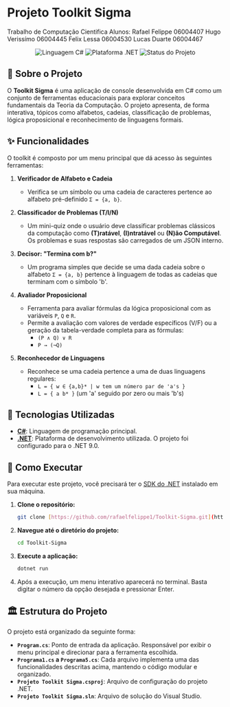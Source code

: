 # Projeto Toolkit Sigma
Trabalho de Computação Cientifica
Alunos:
Rafael Felippe 06004407
Hugo Verissímo 06004445
Felix Lessa 06004530
Lucas Duarte 06004467

<p align="center">
  <img src="https://img.shields.io/badge/Linguagem-C%23-blueviolet" alt="Linguagem C#">
  <img src="https://img.shields.io/badge/Plataforma-.NET-blue" alt="Plataforma .NET">
  <img src="https://img.shields.io/badge/status-conclu%C3%ADdo-brightgreen" alt="Status do Projeto">
</p>

## 📝 Sobre o Projeto

O **Toolkit Sigma** é uma aplicação de console desenvolvida em C# como um conjunto de ferramentas educacionais para explorar conceitos fundamentais da Teoria da Computação. O projeto apresenta, de forma interativa, tópicos como alfabetos, cadeias, classificação de problemas, lógica proposicional e reconhecimento de linguagens formais.

## ✨ Funcionalidades

O toolkit é composto por um menu principal que dá acesso às seguintes ferramentas:

1.  **Verificador de Alfabeto e Cadeia**
    * Verifica se um símbolo ou uma cadeia de caracteres pertence ao alfabeto pré-definido `Σ = {a, b}`.

2.  **Classificador de Problemas (T/I/N)**
    * Um mini-quiz onde o usuário deve classificar problemas clássicos da computação como **(T)ratável**, **(I)ntratável** ou **(N)ão Computável**. Os problemas e suas respostas são carregados de um JSON interno.

3.  **Decisor: "Termina com b?"**
    * Um programa simples que decide se uma dada cadeia sobre o alfabeto `Σ = {a, b}` pertence à linguagem de todas as cadeias que terminam com o símbolo 'b'.

4.  **Avaliador Proposicional**
    * Ferramenta para avaliar fórmulas da lógica proposicional com as variáveis `P`, `Q` e `R`.
    * Permite a avaliação com valores de verdade específicos (V/F) ou a geração da tabela-verdade completa para as fórmulas:
        * `(P ∧ Q) ∨ R`
        * `P → (¬Q)`

5.  **Reconhecedor de Linguagens**
    * Reconhece se uma cadeia pertence a uma de duas linguagens regulares:
        * `L = { w ∈ {a,b}* | w tem um número par de 'a's }`
        * `L = { a b* }` (um 'a' seguido por zero ou mais 'b's)

## 🚀 Tecnologias Utilizadas

* **[C#](https://learn.microsoft.com/pt-br/dotnet/csharp/)**: Linguagem de programação principal.
* **[.NET](https://dotnet.microsoft.com/)**: Plataforma de desenvolvimento utilizada. O projeto foi configurado para o .NET 9.0.

## 🔧 Como Executar

Para executar este projeto, você precisará ter o [SDK do .NET](https://dotnet.microsoft.com/download) instalado em sua máquina.

1.  **Clone o repositório:**
    ```bash
    git clone [https://github.com/rafaelfelippe1/Toolkit-Sigma.git](https://github.com/rafaelfelippe1/Toolkit-Sigma.git)
    ```

2.  **Navegue até o diretório do projeto:**
    ```bash
    cd Toolkit-Sigma
    ```

3.  **Execute a aplicação:**
    ```bash
    dotnet run
    ```

4.  Após a execução, um menu interativo aparecerá no terminal. Basta digitar o número da opção desejada e pressionar Enter.

## 🏛️ Estrutura do Projeto

O projeto está organizado da seguinte forma:

* **`Program.cs`**: Ponto de entrada da aplicação. Responsável por exibir o menu principal e direcionar para a ferramenta escolhida.
* **`Programa1.cs` a `Programa5.cs`**: Cada arquivo implementa uma das funcionalidades descritas acima, mantendo o código modular e organizado.
* **`Projeto Toolkit Sigma.csproj`**: Arquivo de configuração do projeto .NET.
* **`Projeto Toolkit Sigma.sln`**: Arquivo de solução do Visual Studio.
